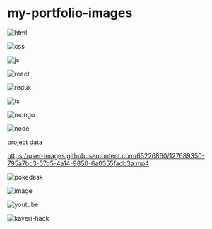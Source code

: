 
# my-portfolio-images

![html](https://user-images.githubusercontent.com/65226860/123556991-eb2e6d80-d7ab-11eb-81a2-49821952faac.png)

![css](https://user-images.githubusercontent.com/65226860/123556993-ec5f9a80-d7ab-11eb-9c7d-402939f71873.png)

![js](https://user-images.githubusercontent.com/65226860/123556917-83782280-d7ab-11eb-8869-2359c8fe8ca2.png)


![react](https://user-images.githubusercontent.com/65226860/123556949-b4585780-d7ab-11eb-81ab-6cee03cfc53b.png)

![redux](https://user-images.githubusercontent.com/65226860/123556950-b5898480-d7ab-11eb-9381-e5e11f01bc38.png)

![ts](https://user-images.githubusercontent.com/65226860/123556953-b7534800-d7ab-11eb-9776-1679ad066a8e.png)

![mongo](https://user-images.githubusercontent.com/65226860/123557002-0305f180-d7ac-11eb-90f2-a81712a0eeb3.png)

![node](https://user-images.githubusercontent.com/65226860/123557003-04cfb500-d7ac-11eb-8da7-fecda76f0baf.png)


project data
<!-- ![Portfolio](https://user-images.githubusercontent.com/65226860/125074408-dec6e080-e0da-11eb-9590-0807b02c8951.png) -->
https://user-images.githubusercontent.com/65226860/127689350-795a7bc3-57d5-4a14-9850-6a0355fadb3a.mp4



![pokedesk](https://user-images.githubusercontent.com/65226860/123624503-3ee09b80-d82c-11eb-92d3-dcffe4fc82ce.jpeg)

![image](https://user-images.githubusercontent.com/65226860/123625316-45bbde00-d82d-11eb-8907-36965282bf76.png)

![youtube](https://user-images.githubusercontent.com/65226860/123627862-207c9f00-d830-11eb-87f8-46c0de871708.png)

![kaveri-hack](https://user-images.githubusercontent.com/65226860/123628804-232bc400-d831-11eb-83d5-ceb4bd52f8a9.jpg)









